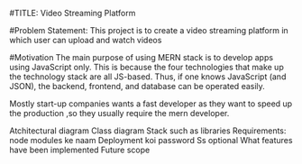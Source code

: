 #TITLE:
Video Streaming Platform

#Problem Statement:
This project is to create a video streaming platform in which user can upload and watch videos 


#Motivation
The main purpose of using MERN stack is to develop apps using JavaScript only. This is because the four technologies that make up the technology stack are all JS-based. Thus, if one knows JavaScript (and JSON), the backend, frontend, and database can be operated easily.

Mostly start-up companies wants a fast developer as they want to speed up the production ,so they usually require the mern developer.



Atchitectural diagram
Class diagram
Stack such as libraries
Requirements: node modules ke naam 
Deployment koi password
Ss optional
What features have been implemented 
Future scope

